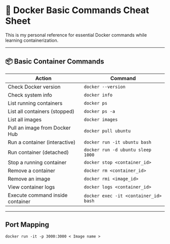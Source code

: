 # 🐳 Docker Basic Commands Cheat Sheet

This is my personal reference for essential Docker commands while learning containerization.

---

## 📦 Basic Container Commands

| Action                        | Command                                     |
|-------------------------------|--------------------------------------------|
| Check Docker version          | `docker --version`                          |
| Check system info             | `docker info`                               |
| List running containers       | `docker ps`                                 |
| List all containers (stopped) | `docker ps -a`                              |
| List all images               | `docker images`                             |
| Pull an image from Docker Hub | `docker pull ubuntu`                        |
| Run a container (interactive) | `docker run -it ubuntu bash`                |
| Run container (detached)      | `docker run -d ubuntu sleep 1000`           |
| Stop a running container      | `docker stop <container_id>`                |
| Remove a container           | `docker rm <container_id>`                  |
| Remove an image              | `docker rmi <image_id>`                     |
| View container logs          | `docker logs <container_id>`                |
| Execute command inside container | `docker exec -it <container_id> bash`    |



---

## Port Mapping 

`docker run -it -p 3000:3000 < Image name >`

